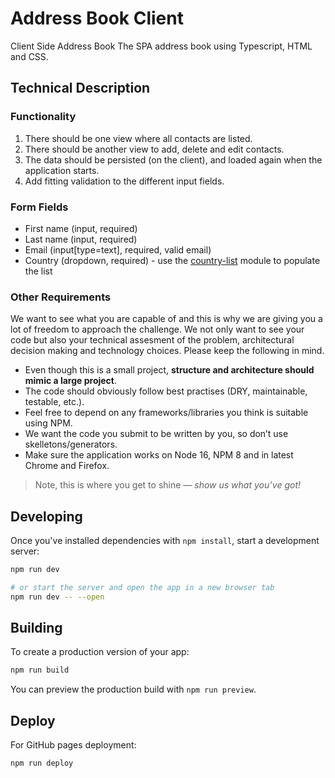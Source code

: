# Address Book Client

Client Side Address Book
The SPA address book using Typescript, HTML and CSS.

## Technical Description

### Functionality

1. There should be one view where all contacts are listed.
1. There should be another view to add, delete and edit contacts.
1. The data should be persisted (on the client), and loaded again when the application starts.
1. Add fitting validation to the different input fields.

### Form Fields

- First name (input, required)
- Last name (input, required)
- Email (input[type=text], required, valid email)
- Country (dropdown, required) - use the [country-list](https://www.npmjs.com/package/country-list) module to populate the list

### Other Requirements

We want to see what you are capable of and this is why we are giving you a lot of freedom to approach the challenge. We not only want to see your code but also your technical assesment of the problem, architectural decision making and technology choices. Please keep the following in mind.

- Even though this is a small project, **structure and architecture should mimic a large project**.
- The code should obviously follow best practises (DRY, maintainable, testable, etc.).
- Feel free to depend on any frameworks/libraries you think is suitable using NPM.
- We want the code you submit to be written by you, so don’t use skelletons/generators.
- Make sure the application works on Node 16, NPM 8 and in latest Chrome and Firefox.

> Note, this is where you get to shine — _show us what you’ve got!_

## Developing

Once you've installed dependencies with `npm install`, start a development server:

```bash
npm run dev

# or start the server and open the app in a new browser tab
npm run dev -- --open
```

## Building

To create a production version of your app:

```bash
npm run build
```

You can preview the production build with `npm run preview`.

## Deploy

For GitHub pages deployment:

```bash
npm run deploy
```
